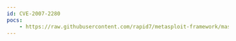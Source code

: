 ```yaml
---
id: CVE-2007-2280
pocs:
    - https://raw.githubusercontent.com/rapid7/metasploit-framework/master/modules/exploits/windows/misc/hp_omniinet_1.rb
---
```

